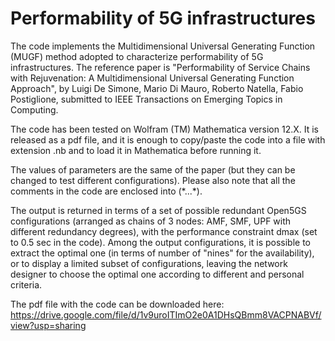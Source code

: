 # Performability of 5G infrastructures

The code implements the Multidimensional Universal Generating Function (MUGF) method adopted to characterize performability of 5G infrastructures. 
The reference paper is "Performability of Service Chains with Rejuvenation: A Multidimensional Universal Generating Function Approach",
by Luigi De Simone, Mario Di Mauro, Roberto Natella, Fabio Postiglione, submitted to IEEE Transactions on Emerging Topics in Computing.

The code has been tested on Wolfram (TM) Mathematica version 12.X.
It is released as a pdf file, and it is enough to copy/paste the code into a file with extension .nb and to load it in Mathematica before running it.

The values of parameters are the same of the paper (but they can be changed to test different configurations).
Please also note that all the comments in the code are enclosed into (\*...\*).

The output is returned in terms of a set of possible redundant Open5GS configurations (arranged as chains of 3 nodes: AMF, SMF, UPF with different redundancy degrees), with the performance constraint dmax (set to 0.5 sec in the code). 
Among the output configurations, it is possible to extract the optimal one (in terms of number of "nines" for the availability), or to display a limited subset of configurations, leaving the network designer to choose the optimal one according to different and personal criteria.

The pdf file with the code can be downloaded here: 
https://drive.google.com/file/d/1v9uroITImO2e0A1DHsQBmm8VACPNABVf/view?usp=sharing

